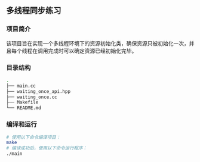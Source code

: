 ## 多线程同步练习

### 项目简介

该项目旨在实现一个多线程环境下的资源初始化类，确保资源只被初始化一次，并且每个线程在调用完成时可以确定资源已经初始化完毕。

### 目录结构

````sh
.
├── main.cc
├── waiting_once_api.hpp
├── waiting_once.cc
├── Makefile
└── README.md
````

### 编译和运行

````sh
# 使用以下命令编译项目：
make
# 编译成功后，使用以下命令运行程序：
./main
````


